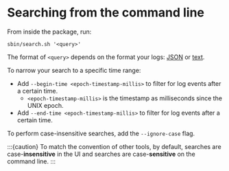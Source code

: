# Searching from the command line

From inside the package, run:

```
sbin/search.sh '<query>'
```

The format of `<query>` depends on the format your logs: [JSON](../reference-json-search-syntax.md)
or [text](../reference-text-search-syntax.md).

To narrow your search to a specific time range:

* Add `--begin-time <epoch-timestamp-millis>` to filter for log events after a certain time.
    * `<epoch-timestamp-millis>` is the timestamp as milliseconds since the UNIX epoch.
* Add `--end-time <epoch-timestamp-millis>` to filter for log events after a certain time.

To perform case-insensitive searches, add the `--ignore-case` flag.

:::{caution}
To match the convention of other tools, by default, searches are case-**insensitive** in the UI and
searches are case-**sensitive** on the command line.
:::
